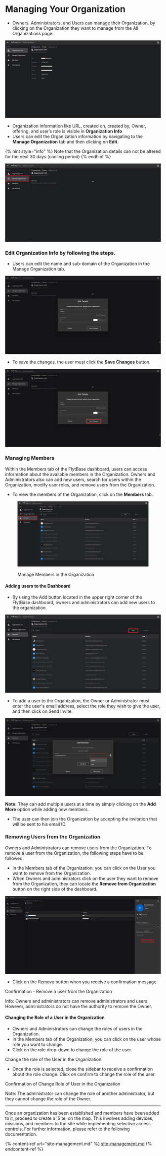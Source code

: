 # Managing Your Organization

* Owners, Administrators, and Users can manage their Organization, by clicking on the Organization they want to manage from the All Organizations page.

![Organization info](<../.gitbook/assets/13 (3).jpeg>)

* Organization information like URL, created on, created by, Owner, offering, and user’s role is visible in **Organization Info**
* Users can edit the Organization information by navigating to the **Manage Organization** tab and then clicking on **Edit.**

{% hint style="info" %}
Note that the Organization details can not be altered for the next 30 days (cooling period)
{% endhint %}

![Manage Organization](<../.gitbook/assets/14 (3).jpeg>)

### Edit Organization Info by following the steps. <a href="#l1nsazy0hgvo" id="l1nsazy0hgvo"></a>

* Users can edit the name and sub-domain of the Organization in the Manage Organization tab.

![Edit Information - Manage Organization](<../.gitbook/assets/15 (3).jpeg>)

* To save the changes, the user must click the **Save Changes** button.

![Save info - Manage Organization](<../.gitbook/assets/16 (3).jpeg>)

### Managing Members <a href="#anzgee5ovd40" id="anzgee5ovd40"></a>

Within the Members tab of the FlytBase dashboard, users can access information about the available members in the Organization. Owners and Administrators also can add new users, search for users within the Organization, modify user roles, and remove users from the Organization.

* To view the members of the Organization, click on the **Members** tab.

<figure><img src="../.gitbook/assets/17 (3).jpeg" alt=""><figcaption><p>Manage Members in the Organization</p></figcaption></figure>

#### Adding users to the Dashboard <a href="#amii2iixk8lm" id="amii2iixk8lm"></a>

* By using the Add button located in the upper right corner of the FlytBase dashboard, owners and administrators can add new users to the organization.

![Adding a user to the Organization](<../.gitbook/assets/18 (2).jpeg>)

* To add a user to the Organization, the Owner or Administrator must enter the user's email address, select the role they wish to give the user, and then click on Send Invite.

![Assigning a role to the user](<../.gitbook/assets/19 (3).jpeg>)

**Note:** They can add multiple users at a time by simply clicking on the **Add More** option while adding new members.

* The user can then join the Organization by accepting the invitation that will be sent to his email ID.

### Removing Users from the Organization <a href="#xxk42lo1uktq" id="xxk42lo1uktq"></a>

Owners and Administrators can remove users from the Organization. To remove a user from the Organization, the following steps have to be followed.

* In the Members tab of the Organization, you can click on the User you want to remove from the Organization.
* When Owners and administrators click on the user they want to remove from the Organization, they can locate the **Remove from Organization** button on the right side of the dashboard.

![Remove a user from an Organization](<../.gitbook/assets/20 (3).jpeg>)

* Click on the Remove button when you receive a confirmation message.

Confirmation - Remove a user from the Organization

Info: Owners and administrators can remove administrators and users. However, administrators do not have the authority to remove the Owner.

#### Changing the Role of a User in the Organization <a href="#id-6uuu9e69g6om" id="id-6uuu9e69g6om"></a>

* Owners and Administrators can change the roles of users in the Organization.
* In the Members tab of the Organization, you can click on the user whose role you want to change.
* Click on the role drop-down to change the role of the user.

Change the role of the User in the Organization

* Once the role is selected, close the sidebar to receive a confirmation about the role change. Click on confirm to change the role of the user.

Confirmation of Change Role of User in the Organization

Note: The administrator can change the role of another administrator, but they cannot change the role of the Owner.

***

Once an organization has been established and members have been added to it, proceed to create a 'Site' on the map. This involves adding devices, missions, and members to the site while implementing selective access controls. For further information, please refer to the following documentation.

{% content-ref url="site-management.md" %}
[site-management.md](site-management.md)
{% endcontent-ref %}
